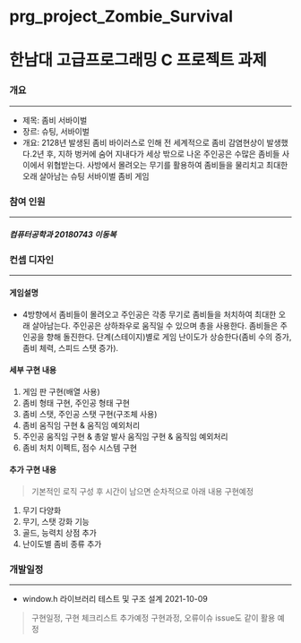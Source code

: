 # prg_project_Zombie_Survival

# 한남대 고급프로그래밍 C 프로젝트 과제
### 개요
- - -
- 제목: 좀비 서바이벌
- 장르: 슈팅, 서바이벌
- 개요: 2128년 발생된 좀비 바이러스로 인해 전 세계적으로 좀비 감염현상이 발생했다.2년 후, 지하 벙커에 숨어 지내다가 세상 밖으로 나온 주인공은 수많은 좀비들 사이에서 위협받는다. 사방에서 몰려오는 무기를 활용하여 좀비들을 물리치고 최대한 오래 살아남는 슈팅 서바이벌 좀비 게임
### 참여 인원
- - -
##### 컴퓨터공학과 20180743 이동복
### 컨셉 디자인
- - -
#### 게임설명
- 4방향에서 좀비들이 몰려오고 주인공은 각종 무기로 좀비들을 처치하여 최대한 오래 살아남는다. 주인공은 상하좌우로 움직일 수 있으며 총을 사용한다. 좀비들은 주인공을 향해 돌진한다. 단계(스테이지)별로 게임 난이도가 상승한다(좀비 수의 증가, 좀비 체력, 스피드 스탯 증가).  
#### 세부 구현 내용
1.	게임 판 구현(배열 사용)
2.	좀비 형태 구현, 주인공 형태 구현
3.	좀비 스탯, 주인공 스탯 구현(구조체 사용)
4.	좀비 움직임 구현 & 움직임 예외처리
5.	주인공 움직임 구현 & 총알 발사 움직임 구현 & 움직임 예외처리
6.	좀비 처치 이펙트, 점수 시스템 구현

#### 추가 구현 내용
> 기본적인 로직 구성 후 시간이 남으면 순차적으로 아래 내용 구현예정
1.	무기 다양화
2.	무기, 스탯 강화 기능
3.	골드, 능력치 상점 추가
4.	난이도별 좀비 종류 추가

### 개발일정
- - -
- window.h 라이브러리 테스트 및 구조 설계 2021-10-09
> 구현일정, 구현 체크리스트 추가예정  구현과정, 오류이슈 issue도 같이 활용 예정
